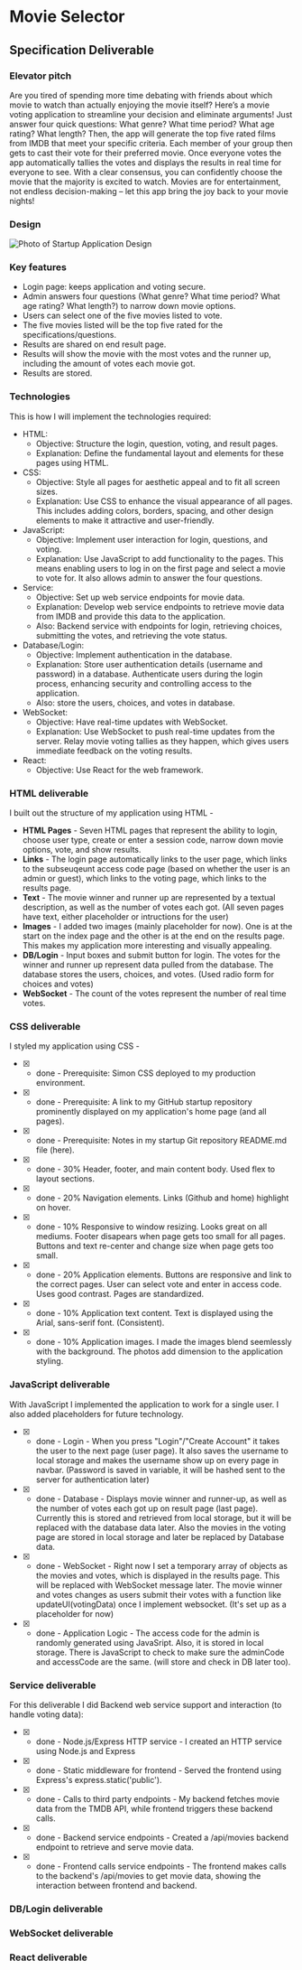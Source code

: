 # Movie Selector

## Specification Deliverable

### Elevator pitch
Are you tired of spending more time debating with friends about which movie to watch than actually enjoying the movie itself? Here’s a movie voting application to streamline your decision and eliminate arguments! Just answer four quick questions: What genre? What time period? What age rating? What length? Then, the app will generate the top five rated films from IMDB that meet your specific criteria. Each member of your group then gets to cast their vote for their preferred movie. Once everyone votes the app automatically tallies the votes and displays the results in real time for everyone to see. With a clear consensus, you can confidently choose the movie that the majority is excited to watch. Movies are for entertainment, not endless decision-making – let this app bring the joy back to your movie nights!

### Design
![Photo of Startup Application Design](images/IMG_7624.png)

### Key features
- Login page: keeps application and voting secure.
- Admin answers four questions (What genre? What time period? What age rating? What length?) to narrow down movie options.
- Users can select one of the five movies listed to vote.
- The five movies listed will be the top five rated for the specifications/questions.
- Results are shared on end result page.
- Results will show the movie with the most votes and the runner up, including the amount of votes each movie got.
- Results are stored.

### Technologies
This is how I will implement the technologies required:

- HTML: 
    * Objective: Structure the login, question, voting, and result pages.
    * Explanation: Define the fundamental layout and elements for these pages using HTML.
- CSS:
    * Objective: Style all pages for aesthetic appeal and to fit all screen sizes.
    * Explanation: Use CSS to enhance the visual appearance of all pages. This includes adding colors, borders, spacing, and other design elements to make it attractive and user-friendly.
- JavaScript:
    * Objective: Implement user interaction for login, questions, and voting.
    * Explanation: Use JavaScript to add functionality to the pages. This means enabling users to log in on the first page and select a movie to vote for. It also allows admin to answer the four questions.
- Service: 
    * Objective: Set up web service endpoints for movie data.
    * Explanation: Develop web service endpoints to retrieve movie data from IMDB and provide this data to the application. 
    * Also: Backend service with endpoints for login, retrieving choices, submitting the votes, and retrieving the vote status.
- Database/Login:
    * Objective: Implement authentication in the database.
    * Explanation: Store user authentication details (username and password) in a database. Authenticate users during the login process, enhancing security and controlling access to the application.
    * Also: store the users, choices, and votes in database.
- WebSocket: 
    * Objective: Have real-time updates with WebSocket.
    * Explanation: Use WebSocket to push real-time updates from the server. Relay movie voting tallies as they happen, which gives users  immediate feedback on the voting results.
- React: 
    * Objective: Use React for the web framework.

### HTML deliverable
I built out the structure of my application using HTML -

- **HTML Pages** - Seven HTML pages that represent the ability to login, choose user type, create or enter a session code, narrow down movie options, vote, and show results.
- **Links** - The login page automatically links to the user page, which links to the subseuqeunt access code page (based on whether the user is an admin or guest), which links to the voting page, which links to the results page.
- **Text** - The movie winner and runner up are represented by a textual description, as well as the number of votes each got. (All seven pages have text, either placeholder or intructions for the user)
- **Images** - I added two images (mainly placeholder for now). One is at the start on the index page and the other is at the end on the results page. This makes my application more interesting and visually appealing.
- **DB/Login** - Input boxes and submit button for login. The votes for the winner and runner up represent data pulled from the database. The database stores the users, choices, and votes. (Used radio form for choices and votes)
- **WebSocket** - The count of the votes represent the number of real time votes.

### CSS deliverable
I styled my application using CSS - 

- [x] - done - Prerequisite: Simon CSS deployed to my production environment.
- [x] - done - Prerequisite: A link to my GitHub startup repository prominently displayed on my application's home page (and all pages).
- [x] - done - Prerequisite: Notes in my startup Git repository README.md file (here).
- [x] - done - 30% Header, footer, and main content body. Used flex to layout sections.
- [x] - done - 20% Navigation elements. Links (Github and home) highlight on hover.
- [x] - done - 10% Responsive to window resizing. Looks great on all mediums. Footer disapears when page gets too small for all pages. Buttons and text re-center and change size when page gets too small.
- [x] - done - 20% Application elements. Buttons are responsive and link to the correct pages. User can select vote and enter in access code. Uses good contrast. Pages are standardized.
- [x] - done - 10% Application text content. Text is displayed using the Arial, sans-serif font. (Consistent).
- [x] - done - 10% Application images. I made the images blend seemlessly with the background. The photos add dimension to the application styling.

### JavaScript deliverable

With JavaScript I implemented the application to work for a single user. I also added placeholders for future technology.

- [x] - done - Login - When you press "Login"/"Create Account" it takes the user to the next page (user page). It also saves the username to local storage and makes the username show up on every page in navbar. (Password is saved in variable, it will be hashed sent to the server for authentication later)
- [x] - done - Database - Displays movie winner and runner-up, as well as the number of votes each got up on result page (last page). Currently this is stored and retrieved from local storage, but it will be replaced with the database data later. Also the movies in the voting page are stored in local storage and later be replaced by Database data.
- [x] - done - WebSocket - Right now I set a temporary array of objects as the movies and votes, which is displayed in the results page. This will be replaced with WebSocket message later. The movie winner and votes changes as users submit their votes with a function like updateUI(votingData) once I implement websocket. (It's set up as a placeholder for now)
- [x] - done - Application Logic - The access code for the admin is randomly generated using JavaSript. Also, it is stored in local storage. There is JavaScript to check to make sure the adminCode and accessCode are the same. (will store and check in DB later too).

### Service deliverable

For this deliverable I did Backend web service support and interaction (to handle voting data):

- [x] - done - Node.js/Express HTTP service - I created an HTTP service using Node.js and Express
- [x] - done - Static middleware for frontend - Served the frontend using Express's express.static('public').
- [x] - done - Calls to third party endpoints - My backend fetches movie data from the TMDB API, while frontend triggers these backend calls.
- [x] - done - Backend service endpoints - Created a /api/movies backend endpoint to retrieve and serve movie data.
- [x] - done - Frontend calls service endpoints - The frontend makes calls to the backend's /api/movies to get movie data, showing the interaction between frontend and backend.

### DB/Login deliverable

### WebSocket deliverable

### React deliverable
